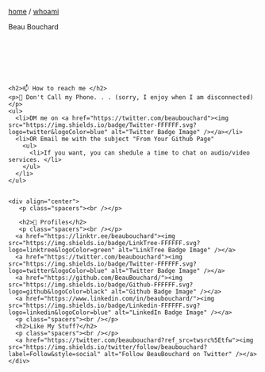 <div class="whoami">
  <div class="whoami-buffer"> </div>
  <div class="whoami-inner">
    <p><a href="/">home</a> / <a href="whoami">whoami</a></p>
    <div class="whoami-name">Beau Bouchard</div>
    <p class="spacers"><br /></p>
    <p class="spacers"><br /></p>
    <p class="spacers"><br /></p>
    
    <h2>📫 How to reach me </h2>
    <p>📵 Don't Call my Phone. . . (sorry, I enjoy when I am disconnected)</p>
    <ul>
      <li>DM me on <a href="https://twitter.com/beaubouchard"><img src="https://img.shields.io/badge/Twitter-FFFFFF.svg?logo=twitter&logoColor=blue" alt="Twitter Badge Image" /></a></li>
      <li>OR Email me with the subject "From Your Github Page"
        <ul>
          <li>If you want, you can shedule a time to chat on audio/video services. </li>
        </ul>
      </li>
    </ul>


    <div align="center">
       <p class="spacers"><br /></p>

       <h2>💅 Profiles</h2>
       <p class="spacers"><br /></p>
      <a href="https://linktr.ee/beaubouchard"><img src="https://img.shields.io/badge/LinkTree-FFFFFF.svg?logo=linktree&logoColor=green" alt="LinkTree Badge Image" /></a>
      <a href="https://twitter.com/beaubouchard"><img src="https://img.shields.io/badge/Twitter-FFFFFF.svg?logo=twitter&logoColor=blue" alt="Twitter Badge Image" /></a>
      <a href="https://github.com/BeauBouchard/"><img src="https://img.shields.io/badge/Github-FFFFFF.svg?logo=github&logoColor=black" alt="Github Badge Image" /></a>
      <a href="https://www.linkedin.com/in/beaubouchard/"><img src="https://img.shields.io/badge/Linkedin-FFFFFF.svg?logo=linkedin&logoColor=blue" alt="LinkedIn Badge Image" /></a>
      <p class="spacers"><br /></p>
      <h2>Like My Stuff?</h2>
      <p class="spacers"><br /></p>
      <a href="https://twitter.com/beaubouchard?ref_src=twsrc%5Etfw"><img src="https://img.shields.io/twitter/follow/beaubouchard?label=Follow&style=social" alt="Follow BeauBouchard on Twitter" /></a>
    </div>
  </div>
</div>
